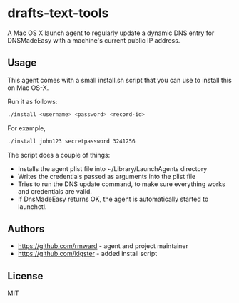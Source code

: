 drafts-text-tools
=================

A Mac OS X launch agent to regularly update a dynamic DNS entry for DNSMadeEasy with a machine's current public IP address.

## Usage

This agent comes with a small install.sh script that you can use to install this on Mac OS-X.

Run it as follows:

```bash
./install <username> <password> <record-id>
```

For example,

```bash
./install john123 secretpassword 3241256
```

The script does a couple of things:
* Installs the agent plist file into ~/Library/LaunchAgents directory
* Writes the credentials passed as arguments into the plist file
* Tries to run the DNS update command, to make sure everything works and credentials are valid.
* If DnsMadeEasy returns OK, the agent is automatically started to launchctl.

## Authors

* https://github.com/rmward - agent and project maintainer
* https://github.com/kigster - added install script

## License

MIT

